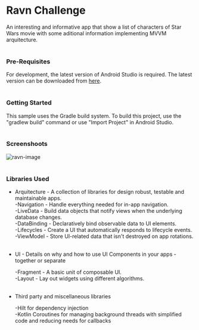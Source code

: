 # Ravn Challenge

An interesting and informative app that show a list of characters of Star Wars movie with some aditional information implementing MVVM arquitecture.
<br/>
<br/>
### Pre-Requisites

For development, the latest version of Android Studio is required. The latest version can be downloaded from [here](https://developer.android.com/studio/).
<br/>
<br/>
### Getting Started

This sample uses the Gradle build system. To build this project, use the "gradlew build" command or use "Import Project" in Android Studio.
<br/>
<br/>
### Screenshoots

![ravn-image](https://user-images.githubusercontent.com/57290556/158028679-6ff188d6-c237-4e4c-973c-89864dd24486.png)
<br/>
<br/>
### Libraries Used

* Arquitecture - A collection of libraries for design robust, testable and maintainable apps.
		 <br/>
     -Navigation - Handle everything needed for in-app navigation.\
     -LiveData - Build data objects that notify views when the underlying database changes.\
     -DataBinding - Declaratively bind observable data to UI elements.\
     -Lifecycles - Create a UI that automatically responds to lifecycle events.\
     -ViewModel - Store UI-related data that isn't destroyed on app rotations.
		 <br/>
		 <br/>
* UI - Details on why and how to use UI Components in your apps - together or separate

     -Fragment -  A basic unit of composable UI.\
		 -Layout - Lay out widgets using different algorithms.
		 <br/>
		 <br/>
* Third party and miscellaneous libraries

     -Hilt for dependency injection\
		 -Kotlin Coroutines for managing background threads with simplified code and reducing needs for callbacks
		 


